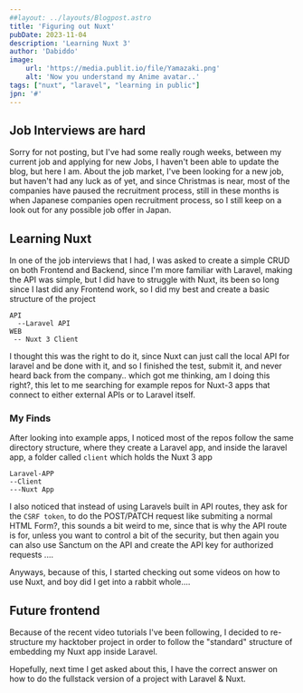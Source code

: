 ```yaml
---
##layout: ../layouts/Blogpost.astro
title: 'Figuring out Nuxt'
pubDate: 2023-11-04
description: 'Learning Nuxt 3'
author: 'Dabiddo'
image:
    url: 'https://media.publit.io/file/Yamazaki.png' 
    alt: 'Now you understand my Anime avatar..'
tags: ["nuxt", "laravel", "learning in public"]
jpn: '#'
---
```


## Job Interviews are hard
Sorry for not posting, but I've had some really rough weeks, between my current job and applying for new Jobs, I haven't been able to update the blog, but here I am.
About the job market, I've been looking for a new job, but haven't had any luck as of yet, and since Christmas is near, most of the companies have paused the recruitment process, still in these months is when Japanese companies open recruitment process, so I still keep on a look out for any possible job offer in Japan.

## Learning Nuxt
In one of the job interviews that I had, I was asked to create a simple CRUD on both Frontend and Backend, since I'm more familiar with Laravel, making the API was simple, but I did have to struggle with Nuxt, its been so long since I last did any Frontend work, so I did my best and create a basic structure of the project
```
API
  --Laravel API
WEB
 -- Nuxt 3 Client
```

I thought this was the right to do it, since Nuxt can just call the local API for laravel and be done with it, and so I finished the test, submit it, and never heard back from the company.. which got me thinking, am I doing this right?, this let to me searching for example repos for Nuxt-3 apps that connect to either external APIs or to Laravel itself.

### My Finds
After looking into example apps, I noticed most of the repos follow the same directory structure, where they create a Laravel app, and inside the laravel app, a folder called `client` which holds the Nuxt 3 app
```
Laravel-APP
--Client
---Nuxt App
```

I also noticed that instead of using Laravels built in API routes, they ask for the `CSRF token`, to do the POST/PATCH request like submiting a normal HTML Form?, this sounds a bit weird to me, since that is why the API route is for, unless you want to control a bit of the security, but then again you can also use Sanctum on the API and create the API key for authorized requests ....

Anyways, because of this, I started checking out some videos on how to use Nuxt, and boy did I get into a rabbit whole....

## Future frontend
Because of the recent video tutorials I've been following, I decided to re-structure my hacktober project in order to follow the "standard" structure of embedding my Nuxt app inside Laravel.

Hopefully, next time I get asked about this, I have the correct answer on how to do the fullstack version of a project with Laravel & Nuxt.